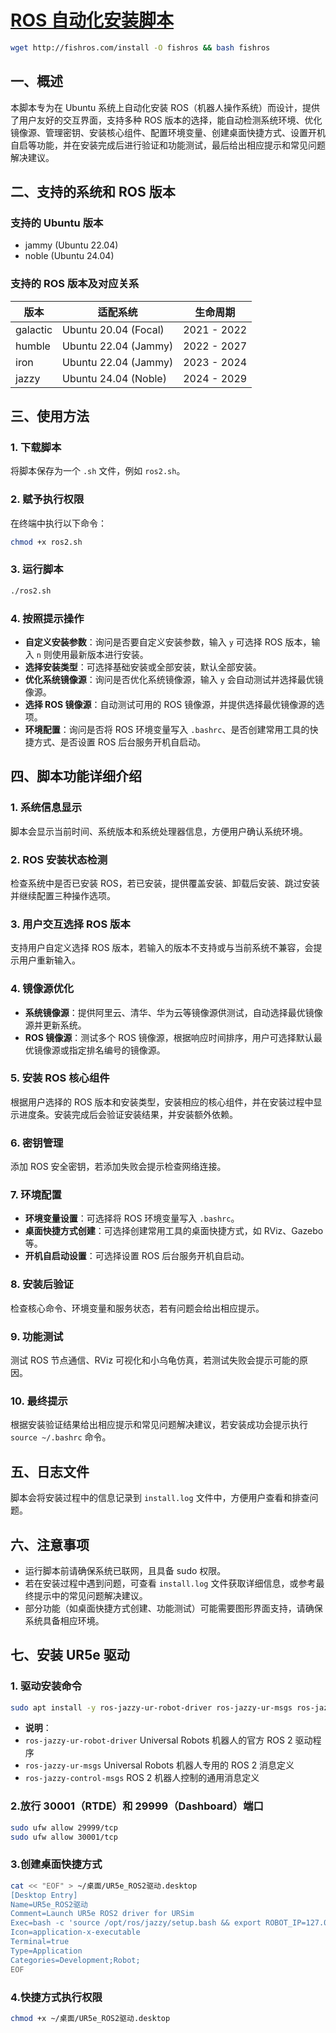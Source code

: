 # [ROS 自动化安装脚本](https://fishros.org.cn/forum/topic/3923/ros%E4%B8%80%E9%94%AE%E5%AE%89%E8%A3%85)

```bash
wget http://fishros.com/install -O fishros && bash fishros
```

## 一、概述
本脚本专为在 Ubuntu 系统上自动化安装 ROS（机器人操作系统）而设计，提供了用户友好的交互界面，支持多种 ROS 版本的选择，能自动检测系统环境、优化镜像源、管理密钥、安装核心组件、配置环境变量、创建桌面快捷方式、设置开机自启等功能，并在安装完成后进行验证和功能测试，最后给出相应提示和常见问题解决建议。

## 二、支持的系统和 ROS 版本
### 支持的 Ubuntu 版本
- jammy (Ubuntu 22.04)
- noble (Ubuntu 24.04)

### 支持的 ROS 版本及对应关系
| 版本  | 适配系统  | 生命周期  |
| --- | --- | --- |
| galactic | Ubuntu 20.04 (Focal) | 2021 - 2022 |
| humble | Ubuntu 22.04 (Jammy) | 2022 - 2027 |
| iron | Ubuntu 22.04 (Jammy) | 2023 - 2024 |
| jazzy | Ubuntu 24.04 (Noble) | 2024 - 2029 |

## 三、使用方法
### 1. 下载脚本
将脚本保存为一个 `.sh` 文件，例如 `ros2.sh`。

### 2. 赋予执行权限
在终端中执行以下命令：
```bash
chmod +x ros2.sh
```

### 3. 运行脚本
```bash
./ros2.sh
```

### 4. 按照提示操作
- **自定义安装参数**：询问是否要自定义安装参数，输入 `y` 可选择 ROS 版本，输入 `n` 则使用最新版本进行安装。
- **选择安装类型**：可选择基础安装或全部安装，默认全部安装。
- **优化系统镜像源**：询问是否优化系统镜像源，输入 `y` 会自动测试并选择最优镜像源。
- **选择 ROS 镜像源**：自动测试可用的 ROS 镜像源，并提供选择最优镜像源的选项。
- **环境配置**：询问是否将 ROS 环境变量写入 `.bashrc`、是否创建常用工具的快捷方式、是否设置 ROS 后台服务开机自启动。

## 四、脚本功能详细介绍
### 1. 系统信息显示
脚本会显示当前时间、系统版本和系统处理器信息，方便用户确认系统环境。

### 2. ROS 安装状态检测
检查系统中是否已安装 ROS，若已安装，提供覆盖安装、卸载后安装、跳过安装并继续配置三种操作选项。

### 3. 用户交互选择 ROS 版本
支持用户自定义选择 ROS 版本，若输入的版本不支持或与当前系统不兼容，会提示用户重新输入。

### 4. 镜像源优化
- **系统镜像源**：提供阿里云、清华、华为云等镜像源供测试，自动选择最优镜像源并更新系统。
- **ROS 镜像源**：测试多个 ROS 镜像源，根据响应时间排序，用户可选择默认最优镜像源或指定排名编号的镜像源。

### 5. 安装 ROS 核心组件
根据用户选择的 ROS 版本和安装类型，安装相应的核心组件，并在安装过程中显示进度条。安装完成后会验证安装结果，并安装额外依赖。

### 6. 密钥管理
添加 ROS 安全密钥，若添加失败会提示检查网络连接。

### 7. 环境配置
- **环境变量设置**：可选择将 ROS 环境变量写入 `.bashrc`。
- **桌面快捷方式创建**：可选择创建常用工具的桌面快捷方式，如 RViz、Gazebo 等。
- **开机自启动设置**：可选择设置 ROS 后台服务开机自启动。

### 8. 安装后验证
检查核心命令、环境变量和服务状态，若有问题会给出相应提示。

### 9. 功能测试
测试 ROS 节点通信、RViz 可视化和小乌龟仿真，若测试失败会提示可能的原因。

### 10. 最终提示
根据安装验证结果给出相应提示和常见问题解决建议，若安装成功会提示执行 `source ~/.bashrc` 命令。

## 五、日志文件
脚本会将安装过程中的信息记录到 `install.log` 文件中，方便用户查看和排查问题。

## 六、注意事项
- 运行脚本前请确保系统已联网，且具备 sudo 权限。
- 若在安装过程中遇到问题，可查看 `install.log` 文件获取详细信息，或参考最终提示中的常见问题解决建议。
- 部分功能（如桌面快捷方式创建、功能测试）可能需要图形界面支持，请确保系统具备相应环境。

## 七、安装 UR5e 驱动
### 1. 驱动安装命令
```bash
sudo apt install -y ros-jazzy-ur-robot-driver ros-jazzy-ur-msgs ros-jazzy-control-msgs
```
- **说明**：
- `ros-jazzy-ur-robot-driver` Universal Robots 机器人的官方 ROS 2 驱动程序
- `ros-jazzy-ur-msgs` Universal Robots 机器人专用的 ROS 2 消息定义 
- `ros-jazzy-control-msgs` ROS 2 机器人控制的通用消息定义

### 2.放行 30001（RTDE）和 29999（Dashboard）端口
```bash
sudo ufw allow 29999/tcp
sudo ufw allow 30001/tcp
```

### 3.创建桌面快捷方式
```bash
cat << "EOF" > ~/桌面/UR5e_ROS2驱动.desktop
[Desktop Entry]
Name=UR5e_ROS2驱动
Comment=Launch UR5e ROS2 driver for URSim
Exec=bash -c 'source /opt/ros/jazzy/setup.bash && export ROBOT_IP=127.0.0.1 && ros2 launch ur_robot_driver ur_control.launch.py ur_type:=ur5e robot_ip:=127.0.0.1 use_fake_hardware:=false'
Icon=application-x-executable
Terminal=true
Type=Application
Categories=Development;Robot;
EOF
```

### 4.快捷方式执行权限
```bash
chmod +x ~/桌面/UR5e_ROS2驱动.desktop
```